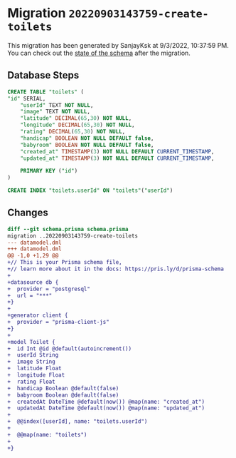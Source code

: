 # Migration `20220903143759-create-toilets`

This migration has been generated by SanjayKsk at 9/3/2022, 10:37:59 PM.
You can check out the [state of the schema](./schema.prisma) after the migration.

## Database Steps

```sql
CREATE TABLE "toilets" (
"id" SERIAL,
    "userId" TEXT NOT NULL,
    "image" TEXT NOT NULL,
    "latitude" DECIMAL(65,30) NOT NULL,
    "longitude" DECIMAL(65,30) NOT NULL,
    "rating" DECIMAL(65,30) NOT NULL,
    "handicap" BOOLEAN NOT NULL DEFAULT false,
    "babyroom" BOOLEAN NOT NULL DEFAULT false,
    "created_at" TIMESTAMP(3) NOT NULL DEFAULT CURRENT_TIMESTAMP,
    "updated_at" TIMESTAMP(3) NOT NULL DEFAULT CURRENT_TIMESTAMP,

    PRIMARY KEY ("id")
)

CREATE INDEX "toilets.userId" ON "toilets"("userId")
```

## Changes

```diff
diff --git schema.prisma schema.prisma
migration ..20220903143759-create-toilets
--- datamodel.dml
+++ datamodel.dml
@@ -1,0 +1,29 @@
+// This is your Prisma schema file,
+// learn more about it in the docs: https://pris.ly/d/prisma-schema
+
+datasource db {
+  provider = "postgresql"
+  url = "***"
+}
+
+generator client {
+  provider = "prisma-client-js"
+}
+
+model Toilet {
+  id Int @id @default(autoincrement())
+  userId String
+  image String
+  latitude Float
+  longitude Float
+  rating Float
+  handicap Boolean @default(false)
+  babyroom Boolean @default(false)
+  createdAt DateTime @default(now()) @map(name: "created_at")
+  updatedAt DateTime @default(now()) @map(name: "updated_at")
+  
+  @@index([userId], name: "toilets.userId")
+
+  @@map(name: "toilets")
+
+}
```


